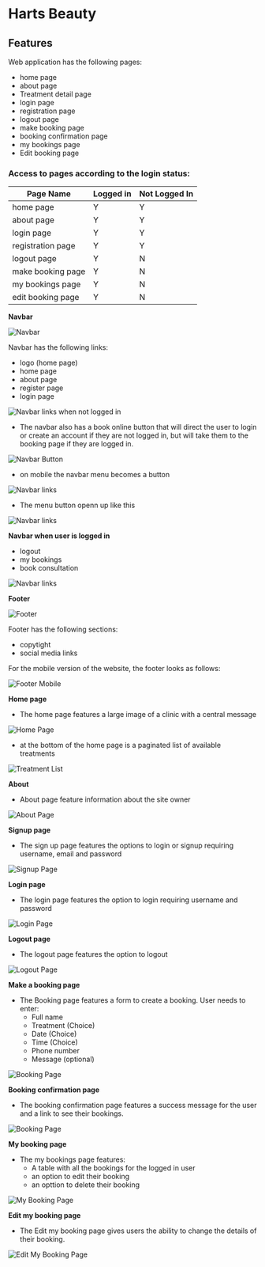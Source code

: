 # Harts Beauty

## Features

Web application has the following pages:
- home page
- about page
- Treatment detail page
- login page
- registration page
- logout page
- make booking page
- booking confirmation page
- my bookings page
- Edit booking page


### Access to pages according to the login status:

| Page Name         | Logged in      | Not Logged In| 
| -------------     | ------------- | -------------| 
| home page         | Y             | Y            |
| about page        | Y             | Y            |
| login page        | Y             | Y            |
| registration page | Y             | Y            |
| logout page       | Y             | N            |
| make booking page | Y             | N            |
| my bookings page  | Y             | N            |
| edit booking page | Y             | N            |

**Navbar**

![Navbar](documentation/features/navbarnotlogged.PNG)

Navbar has the following links:
- logo (home page)
- home page
- about page
- register page
- login page

![Navbar links when not logged in](documentation/features/navbarlinksnotlogged.PNG)

- The navbar also has a book online button that will direct the user to login or create an account if they are not logged in, but will take them to the booking page if they are logged in.

![Navbar Button](documentation/features/bookonline.PNG)

- on mobile the navbar menu becomes a button

![Navbar links](documentation/features/mainpagemobile.PNG)

- The menu button openn up like this

![Navbar links](documentation/features/mainpagebuttonopen.PNG)



**Navbar when user is logged in**

- logout
- my bookings
- book consultation

![Navbar links](documentation/features/navbarloggedin.PNG)

**Footer**

![Footer](documentation/features/footer.PNG)

Footer has the following sections:
- copytight
- social media links



For the mobile version of the website, the footer looks as follows:

  ![Footer Mobile](documentation/features/footermobile.PNG)

**Home page**

  - The home page features a large image of a clinic with a central message

  ![Home Page](documentation/features/mainpage2.PNG)

  - at the bottom of the home page is a paginated list of available treatments

  ![Treatment List](documentation/features/treatmentlist.PNG)

**About**

- About page feature information about the site owner

![About Page](documentation/features/aboutpage.PNG)

**Signup page**

- The sign up page features the options to login or signup requiring username, email and password

![Signup Page](documentation/features/signup.PNG)

**Login page**

- The login page features the option to login requiring username and password

![Login Page](documentation/features/login.PNG)

**Logout page**

- The logout page features the option to logout

![Logout Page](documentation/features/logout.PNG)

**Make a booking page**

- The Booking page features a form to create a booking. User needs to enter:
  - Full name
  - Treatment (Choice)
  - Date (Choice)
  - Time (Choice)
  - Phone number
  - Message (optional)

![Booking Page](documentation/features/makebooking.PNG)

**Booking confirmation page**

- The booking confirmation page features a success message for the user and a link to see their bookings.

![Booking Page](documentation/features/bookingconfirmation.PNG)

**My booking page**

- The my bookings page features:
  - A table with all the bookings for the logged in user
  - an option to edit their booking
  - an opttion to delete their booking

![My Booking Page](documentation/features/mybookings.PNG)

**Edit my booking page**

- The Edit my booking page gives users the ability to change the details of their booking.

![Edit My Booking Page](documentation/features/editmybooking.PNG)











